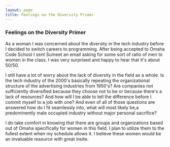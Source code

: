 ```yaml
---
layout: page
title: Feelings on the Diversity Primer
---
```

<h3>Feelings on the Diversity Primer</h3>

As a woman I was concerned about the diversity in the tech industry before I decided to switch careers to programming. After being accepted to Omaha Code School I sent Sumeet an email asking for some sort of ratio of men to women in the class.  I was very surprised and happy to hear that it's about 50/50. 

I still have a lot of worry about the lack of diversity in the field as a whole. Is the tech industry of the 2000's basically repeating the organizational structure of the advertising industries from 1950's? Are companies not sufficiently diversified because they choose not to be or because there's a lack of resources? And how will I be able to tell the difference before I commit myself to a job with one? And even of all of those questions are answered how do I fit seamlessly into, what will most likely be,a predominently male occupied industry without major personal sacrifice?

I do take comfort in knowing that there are groups and organizations based out of Omaha specifically for women in this field.  I plan to utilize them to the fullest extent when my schedule allows it. I believe these women would be an invaluable resource with great insite. 

